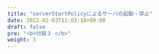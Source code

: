 ```yaml
---
title: "serverStartPolicyによるサーバの起動・停止"
date: 2022-02-03T11:03:18+09:00
draft: false
pre: "<b>付録３ </b>"
weight: 3
---
```


